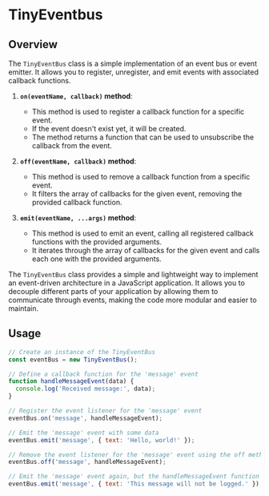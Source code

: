 
# TinyEventbus

## Overview
The `TinyEventBus` class is a simple implementation of an event bus or event emitter. It allows you to register, unregister, and emit events with associated callback functions.

1. **`on(eventName, callback)` method**:
   - This method is used to register a callback function for a specific event.
   - If the event doesn't exist yet, it will be created.
   - The method returns a function that can be used to unsubscribe the callback from the event.

2. **`off(eventName, callback)` method**:
   - This method is used to remove a callback function from a specific event.
   - It filters the array of callbacks for the given event, removing the provided callback function.

3. **`emit(eventName, ...args)` method**:
   - This method is used to emit an event, calling all registered callback functions with the provided arguments.
   - It iterates through the array of callbacks for the given event and calls each one with the provided arguments.

The `TinyEventBus` class provides a simple and lightweight way to implement an event-driven architecture in a JavaScript application. It allows you to decouple different parts of your application by allowing them to communicate through events, making the code more modular and easier to maintain.

## Usage

```javascript
// Create an instance of the TinyEventBus
const eventBus = new TinyEventBus();

// Define a callback function for the 'message' event
function handleMessageEvent(data) {
  console.log('Received message:', data);
}

// Register the event listener for the 'message' event
eventBus.on('message', handleMessageEvent);

// Emit the 'message' event with some data
eventBus.emit('message', { text: 'Hello, world!' });

// Remove the event listener for the 'message' event using the off method
eventBus.off('message', handleMessageEvent);

// Emit the 'message' event again, but the handleMessageEvent function will not be called
eventBus.emit('message', { text: 'This message will not be logged.' });

```